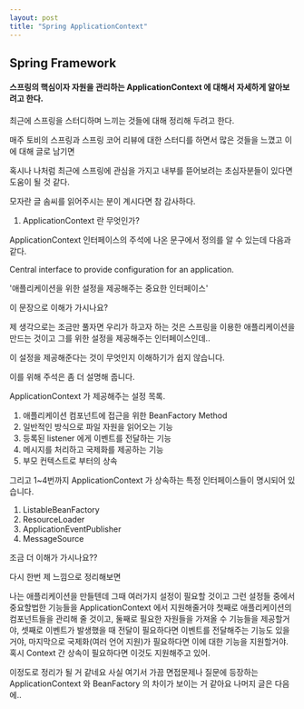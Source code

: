 ```yaml
---
layout: post
title: "Spring ApplicationContext"
---
```


## Spring Framework

#### 스프링의 핵심이자 자원을 관리하는 ApplicationContext 에 대해서 자세하게 알아보려고 한다.

최근에 스프링을 스터디하며 느끼는 것들에 대해 정리해 두려고 한다.

매주 토비의 스프링과 스프링 코어 리뷰에 대한 스터디를 하면서 많은 것들을 느꼈고 이에 대해 글로 남기면 

혹시나 나처럼 최근에 스프링에 관심을 가지고 내부를 뜯어보려는 초심자분들이 있다면 도움이 될 것 같다.

모자란 글 솜씨를 읽어주시는 분이 계시다면 참 감사하다.

1. ApplicationContext 란 무엇인가?

ApplicationContext 인터페이스의 주석에 나온 문구에서 정의를 알 수 있는데 다음과 같다.

Central interface to provide configuration for an application.

'애플리케이션을 위한 설정을 제공해주는 중요한 인터페이스'

이 문장으로 이해가 가시나요? 

제 생각으로는 조금만 풀자면 우리가 하고자 하는 것은 스프링을 이용한 애플리케이션을 만드는 것이고 그를 위한 설정을 제공해주는 인터페이스인데..

이 설정을 제공해준다는 것이 무엇인지 이해하기가 쉽지 않습니다.

이를 위해 주석은 좀 더 설명해 줍니다.

ApplicationContext 가 제공해주는 설정 목록.

1. 애플리케이션 컴포넌트에 접근을 위한 BeanFactory Method
2. 일반적인 방식으로 파일 자원을 읽어오는 기능 
3. 등록된 listener 에게 이벤트를 전달하는 기능
4. 메시지를 처리하고 국제화를 제공하는 기능
5. 부모 컨텍스트로 부터의 상속

그리고 1~4번까지 ApplicationContext 가 상속하는 특정 인터페이스들이 명시되어 있습니다.

1. ListableBeanFactory
2. ResourceLoader
3. ApplicationEventPublisher
4. MessageSource

조금 더 이해가 가시나요??

다시 한번 제 느낌으로 정리해보면 

나는 애플리케이션을 만들텐데 그때 여러가지 설정이 필요할 것이고 그런 설정들 중에서 중요할법한 기능들을 ApplicationContext 에서 지원해줄거야
첫째로 애플리케이션의 컴포넌트들을 관리해 줄 것이고, 둘째로 필요한 자원들을 가져올 수 기능들을 제공할거야, 셋째로 이벤트가 발생했을 때 
전달이 필요하다면 이벤트를 전달해주는 기능도 있을거야, 마지막으로 국제화(여러 언어 지원)가 필요하다면 이에 대한 기능을 지원할거야.
혹시 Context 간 상속이 필요하다면 이것도 지원해주고 있어.

이정도로 정리가 될 거 같네요
사실 여기서 가끔 면접문제나 질문에 등장하는 ApplicationContext 와 BeanFactory 의 차이가 보이는 거 같아요
나머지 글은 다음에..




  

